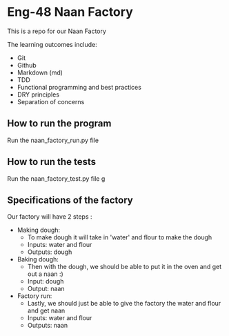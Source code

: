 # Eng-48 Naan Factory

This is a repo for our Naan Factory

The learning outcomes include:
 - Git
 - Github
 - Markdown (md)
 - TDD
 - Functional programming and best practices
 - DRY principles
 - Separation of concerns
 
## How to run the program
Run the naan_factory_run.py file

## How to run the tests
Run the naan_factory_test.py file 
g
 
 ## Specifications of the factory
 
Our factory will have 2 steps :
- Making dough:
    - To make dough it will take in 'water' and flour to make the dough
    - Inputs: water and flour
    - Outputs: dough
- Baking dough:
    - Then with the dough, we should be able to put it in the oven and get out a naan :)
    - Input: dough
    - Output: naan
- Factory run:
    - Lastly, we should just be able to give the factory the water and flour and get naan
    - Inputs: water and flour
    - Outputs: naan
 